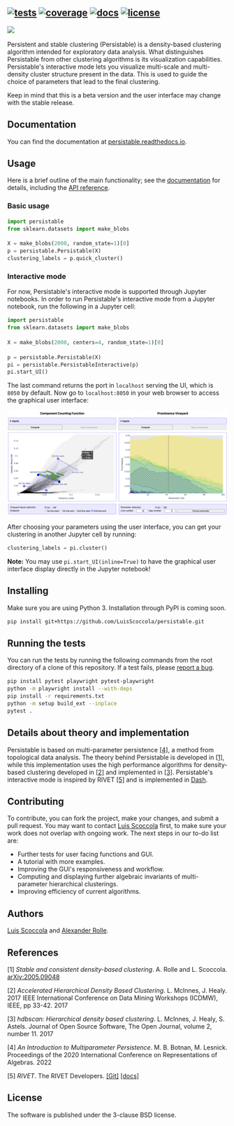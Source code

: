 
[![tests](https://github.com/LuisScoccola/persistable/actions/workflows/run_tests.yaml/badge.svg)](https://github.com/LuisScoccola/persistable/actions/workflows/run_tests.yaml)
[![coverage](https://codecov.io/gh/LuisScoccola/persistable/branch/main/graph/badge.svg)](https://codecov.io/gh/LuisScoccola/persistable)
[![docs](https://readthedocs.org/projects/persistable/badge/?version=latest)](https://persistable.readthedocs.io/)
[![license](https://img.shields.io/github/license/LuisScoccola/persistable)](https://github.com/LuisScoccola/persistable/blob/main/LICENSE)
---

<p >
    <img src="https://user-images.githubusercontent.com/1679929/201489613-1e11f2a6-06fd-435a-8b2f-5c684f720722.svg" width="550">
</p>


Persistent and stable clustering (Persistable) is a density-based clustering algorithm intended for exploratory data analysis.
What distinguishes Persistable from other clustering algorithms is its visualization capabilities.
Persistable's interactive mode lets you visualize multi-scale and multi-density cluster structure present in the data.
This is used to guide the choice of parameters that lead to the final clustering.

Keep in mind that this is a beta version and the user interface may change with the stable release.


## Documentation

You can find the documentation at [persistable.readthedocs.io](https://persistable.readthedocs.io/).


## Usage

Here is a brief outline of the main functionality; see the [documentation](https://persistable.readthedocs.io/) for details, including the [API reference](https://persistable.readthedocs.io/en/latest/api.html).

### Basic usage

```python
import persistable
from sklearn.datasets import make_blobs

X = make_blobs(2000, random_state=1)[0]
p = persistable.Persistable(X)
clustering_labels = p.quick_cluster()
```


### Interactive mode 

For now, Persistable's interactive mode is supported through Jupyter notebooks.
In order to run Persistable's interactive mode from a Jupyter notebook, run the following in a Jupyter cell:

```python
import persistable
from sklearn.datasets import make_blobs

X = make_blobs(2000, centers=4, random_state=1)[0]

p = persistable.Persistable(X)
pi = persistable.PersistableInteractive(p)
pi.start_UI()
```

The last command returns the port in `localhost` serving the UI, which is `8050` by default.
Now go to `localhost:8050` in your web browser to access the graphical user interface:

![Alt text](docs/pictures/GUI.png?raw=true)

After choosing your parameters using the user interface, you can get your clustering in another Jupyter cell by running:

```python
clustering_labels = pi.cluster()
```

**Note:** You may use `pi.start_UI(inline=True)` to have the graphical user interface display directly in the Jupyter notebook!


## Installing

Make sure you are using Python 3.
Installation through PyPI is coming soon.

```bash
pip install git+https://github.com/LuisScoccola/persistable.git
```


## Running the tests

You can run the tests by running the following commands from the root directory of a clone of this repository.
If a test fails, please [report a bug](https://github.com/LuisScoccola/persistable/issues).

```bash
pip install pytest playwright pytest-playwright
python -m playwright install --with-deps
pip install -r requirements.txt
python -m setup build_ext --inplace
pytest .
```


## Details about theory and implementation

Persistable is based on multi-parameter persistence [[4]](#4), a method from topological data analysis.
The theory behind Persistable is developed in [[1]](#1), while this implementation uses the high performance algorithms for density-based clustering developed in [[2]](#2) and implemented in [[3]](#3).
Persistable's interactive mode is inspired by RIVET [[5]](#5) and is implemented in [Dash](https://dash.plotly.com/).


## Contributing

To contribute, you can fork the project, make your changes, and submit a pull request.
You may want to contact [Luis Scoccola](https://luisscoccola.github.io/) first, to make sure your work does not overlap with ongoing work.
The next steps in our to-do list are:
- Further tests for user facing functions and GUI.
- A tutorial with more examples.
- Improving the GUI's responsiveness and workflow.
- Computing and displaying further algebraic invariants of multi-parameter hierarchical clusterings.
- Improving efficiency of current algorithms.


## Authors

[Luis Scoccola](https://luisscoccola.github.io/) and [Alexander Rolle](https://alexanderrolle.github.io/).


## References

<a id="1">[1]</a> 
*Stable and consistent density-based clustering*. A. Rolle and L. Scoccola. [arXiv:2005.09048](https://arxiv.org/abs/2005.09048)

<a id="2">[2]</a> 
*Accelerated Hierarchical Density Based Clustering*. L. McInnes, J. Healy. 2017 IEEE International Conference on Data Mining Workshops (ICDMW), IEEE, pp 33-42. 2017

<a id="3">[3]</a> 
*hdbscan: Hierarchical density based clustering*. L. McInnes, J. Healy, S. Astels. Journal of Open Source Software, The Open Journal, volume 2, number 11. 2017

<a id="4">[4]</a> 
*An Introduction to Multiparameter Persistence*. M. B. Botnan, M. Lesnick. Proceedings of the 2020 International Conference on Representations of Algebras. 2022

<a id="5">[5]</a> 
*RIVET*. The RIVET Developers. [[Git]](https://github.com/rivetTDA/rivet) [[docs]](https://rivet.readthedocs.io/en/latest/index.html)

<!---
<a id="4">[4]</a> 
*Density-based clustering based on hierarchical density estimates*. R. J. G. B. Campello, D. Moulavi, and J. Sander. Advances in Knowledge Discovery and Data Mining, volume 7819 of Lecture Notes in Computer Science, pp. 160-172. Springer, 2013.
-->


## License

The software is published under the 3-clause BSD license.
